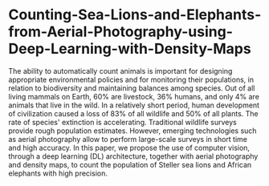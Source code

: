 # Counting-Sea-Lions-and-Elephants-from-Aerial-Photography-using-Deep-Learning-with-Density-Maps
The ability to automatically count animals is important for designing appropriate environmental policies and for monitoring their populations, in relation to biodiversity and maintaining balances among species. Out of all living mammals on Earth, 60% are livestock, 36% humans, and only 4% are animals that live in the wild. In a relatively short period, human development of civilization caused a loss of 83% of all wildlife and 50% of all plants. The rate of species' extinction is accelerating. Traditional wildlife surveys provide rough population estimates. However, emerging technologies such as aerial photography allow to perform large-scale surveys in short time and high accuracy. In this paper, we propose the use of computer vision, through a deep learning (DL) architecture, together with aerial photography and density maps, to count the population of Steller sea lions and African elephants with high precision.
